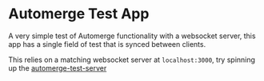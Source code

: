 # Automerge Test App

A very simple test of Automerge functionality with a websocket server, this app
has a single field of test that is synced between clients.

This relies on a matching websocket server at `localhost:3000`, try spinning up
the [automerge-test-server](../automerge-test-server/README.md)
